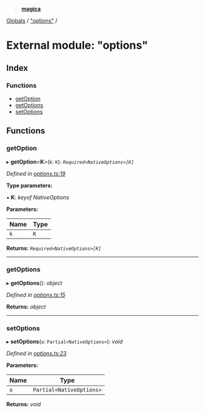 > **[magica](../README.md)**

[Globals](../README.md) / ["options"](_options_.md) /

# External module: "options"

## Index

### Functions

* [getOption](_options_.md#getoption)
* [getOptions](_options_.md#getoptions)
* [setOptions](_options_.md#setoptions)

## Functions

###  getOption

▸ **getOption**<**K**>(`k`: `K`): *`Required<NativeOptions>[K]`*

*Defined in [options.ts:19](https://github.com/cancerberoSgx/magica/blob/99a018b/src/options.ts#L19)*

**Type parameters:**

▪ **K**: *keyof NativeOptions*

**Parameters:**

Name | Type |
------ | ------ |
`k` | `K` |

**Returns:** *`Required<NativeOptions>[K]`*

___

###  getOptions

▸ **getOptions**(): *object*

*Defined in [options.ts:15](https://github.com/cancerberoSgx/magica/blob/99a018b/src/options.ts#L15)*

**Returns:** *object*

___

###  setOptions

▸ **setOptions**(`o`: `Partial<NativeOptions>`): *void*

*Defined in [options.ts:23](https://github.com/cancerberoSgx/magica/blob/99a018b/src/options.ts#L23)*

**Parameters:**

Name | Type |
------ | ------ |
`o` | `Partial<NativeOptions>` |

**Returns:** *void*